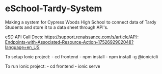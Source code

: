 # eSchool-Tardy-System
Making a system for Cypress Woods High School to connect data of Tardy Students and store it to a data sheet through API's.

eSD API Call Docs: https://support.renaissance.com/s/article/API-Endpoints-with-Associated-Resource-Action-1752692902048?language=en_US 

To setup Ionic project:
    - cd frontend
    - npm install
    - npm install -g @ionic/cli

To run Ionic project:
    - cd frontend
    - ionic serve